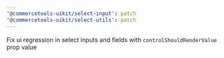 ```yaml
---
'@commercetools-uikit/select-input': patch
'@commercetools-uikit/select-utils': patch
---
```


Fix ui regression in select inputs and fields with `controlShouldRenderValue` prop value

